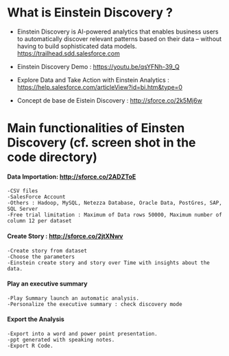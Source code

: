 # What is Einstein Discovery ? 
* Einstein Discovery is AI-powered analytics that enables business users to automatically discover relevant patterns based on their data – without having to build sophisticated data models. https://trailhead.sdd.salesforce.com

* Einstein Discovery Demo : https://youtu.be/qsYFNh-39_Q
* Explore Data and Take Action with Einstein Analytics : https://help.salesforce.com/articleView?id=bi.htm&type=0
* Concept de base de Eistein Discovery : http://sforce.co/2k5Mj6w

# Main functionalities of Einsten Discovery (cf. screen shot in the code directory)

#### Data Importation: http://sforce.co/2ADZToE
```
-CSV files 
-SalesForce Account 
-Others : Hadoop, MySQL, Netezza Database, Oracle Data, PostGres, SAP, SQL Server 
-Free trial limitation : Maximum of Data rows 50000, Maximum number of column 12 per dataset 
```

#### Create Story : http://sforce.co/2jtXNwv
```
-Create story from dataset 
-Choose the parameters 
-Einstein create story and story over Time with insights about the data. 
```

#### Play an executive summary 
```
-Play Summary launch an automatic analysis. 
-Personalize the executive summary : check discovery mode 
```

#### Export the Analysis
```
-Export into a word and power point presentation. 
-ppt generated with speaking notes. 
-Export R Code. 
```
